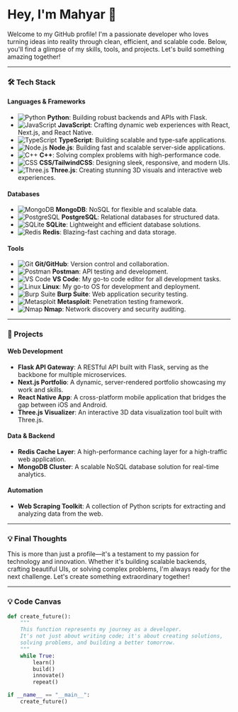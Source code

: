 # Hey, I'm Mahyar 👋

Welcome to my GitHub profile! I'm a passionate developer who loves turning ideas into reality through clean, efficient, and scalable code. Below, you'll find a glimpse of my skills, tools, and projects. Let's build something amazing together!

---

### **🛠️ Tech Stack**

#### **Languages & Frameworks**
- ![Python](https://img.shields.io/badge/-Python-3776AB?logo=python&logoColor=white) **Python**: Building robust backends and APIs with Flask.
- ![JavaScript](https://img.shields.io/badge/-JavaScript-F7DF1E?logo=javascript&logoColor=black) **JavaScript**: Crafting dynamic web experiences with React, Next.js, and React Native.
- ![TypeScript](https://img.shields.io/badge/-TypeScript-3178C6?logo=typescript&logoColor=white) **TypeScript**: Building scalable and type-safe applications.
- ![Node.js](https://img.shields.io/badge/-Node.js-339933?logo=node.js&logoColor=white) **Node.js**: Building fast and scalable server-side applications.
- ![C++](https://img.shields.io/badge/-C++-00599C?logo=c%2B%2B&logoColor=white) **C++**: Solving complex problems with high-performance code.
- ![CSS](https://img.shields.io/badge/-CSS-1572B6?logo=css3&logoColor=white) **CSS/TailwindCSS**: Designing sleek, responsive, and modern UIs.
- ![Three.js](https://img.shields.io/badge/-Three.js-000000?logo=three.js&logoColor=white) **Three.js**: Creating stunning 3D visuals and interactive web experiences.

#### **Databases**
- ![MongoDB](https://img.shields.io/badge/-MongoDB-47A248?logo=mongodb&logoColor=white) **MongoDB**: NoSQL for flexible and scalable data.
- ![PostgreSQL](https://img.shields.io/badge/-PostgreSQL-4169E1?logo=postgresql&logoColor=white) **PostgreSQL**: Relational databases for structured data.
- ![SQLite](https://img.shields.io/badge/-SQLite-003B57?logo=sqlite&logoColor=white) **SQLite**: Lightweight and efficient database solutions.
- ![Redis](https://img.shields.io/badge/-Redis-DC382D?logo=redis&logoColor=white) **Redis**: Blazing-fast caching and data storage.

#### **Tools**
- ![Git](https://img.shields.io/badge/-Git-F05032?logo=git&logoColor=white) **Git/GitHub**: Version control and collaboration.
- ![Postman](https://img.shields.io/badge/-Postman-FF6C37?logo=postman&logoColor=white) **Postman**: API testing and development.
- ![VS Code](https://img.shields.io/badge/-VS%20Code-007ACC?logo=visual-studio-code&logoColor=white) **VS Code**: My go-to code editor for all development tasks.
- ![Linux](https://img.shields.io/badge/-Linux-FCC624?logo=linux&logoColor=black) **Linux**: My go-to OS for development and deployment.
- ![Burp Suite](https://img.shields.io/badge/-Burp%20Suite-000000?logo=burp-suite&logoColor=white) **Burp Suite**: Web application security testing.
- ![Metasploit](https://img.shields.io/badge/-Metasploit-000000?logo=metasploit&logoColor=white) **Metasploit**: Penetration testing framework.
- ![Nmap](https://img.shields.io/badge/-Nmap-000000?logo=nmap&logoColor=white) **Nmap**: Network discovery and security auditing.

---

### **🚀 Projects**

#### **Web Development**
- **Flask API Gateway**: A RESTful API built with Flask, serving as the backbone for multiple microservices.
- **Next.js Portfolio**: A dynamic, server-rendered portfolio showcasing my work and skills.
- **React Native App**: A cross-platform mobile application that bridges the gap between iOS and Android.
- **Three.js Visualizer**: An interactive 3D data visualization tool built with Three.js.

#### **Data & Backend**
- **Redis Cache Layer**: A high-performance caching layer for a high-traffic web application.
- **MongoDB Cluster**: A scalable NoSQL database solution for real-time analytics.

#### **Automation**
- **Web Scraping Toolkit**: A collection of Python scripts for extracting and analyzing data from the web.

---

### **💡 Final Thoughts**

This is more than just a profile—it's a testament to my passion for technology and innovation. Whether it's building scalable backends, crafting beautiful UIs, or solving complex problems, I'm always ready for the next challenge. Let's create something extraordinary together!

---
### **💡 Code Canvas**

```python
def create_future():
    """
    This function represents my journey as a developer.
    It's not just about writing code; it's about creating solutions,
    solving problems, and building a better tomorrow.
    """
    while True:
        learn()
        build()
        innovate()
        repeat()

if __name__ == "__main__":
    create_future()
